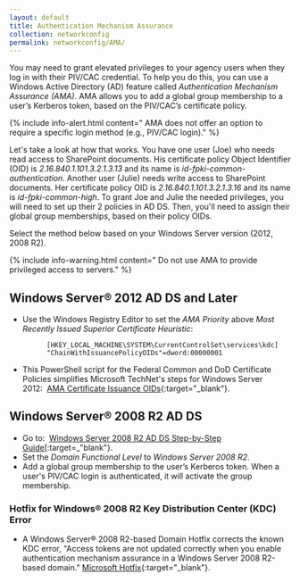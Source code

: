 ```yaml
---
layout: default
title: Authentication Mechanism Assurance
collection: networkconfig
permalink: networkconfig/AMA/
---
```


You may need to grant elevated privileges to your agency users when they log in with their PIV/CAC credential. To help you do this, you can use a Windows Active Directory (AD) feature called _Authentication Mechanism Assurance (AMA)_. AMA allows you to add a global group membership to a user’s Kerberos token, based on the PIV/CAC’s certificate policy.

{% include info-alert.html content=" AMA does not offer an option to require a specific login method (e.g., PIV/CAC login)." %}

Let's take a look at how that works. You have one user (Joe) who needs read access to SharePoint documents. His certificate policy Object Identifier (OID) is _2.16.840.1.101.3.2.1.3.13_ and its name is _id-fpki-common-authentication_. Another user (Julie) needs write access to SharePoint documents. Her certificate policy OID is _2.16.840.1.101.3.2.1.3.16_ and its name is _id-fpki-common-high_. To grant Joe and Julie the needed privileges, you will need to set up their 2 policies in AD DS. Then, you'll need to assign their global group memberships, based on their policy OIDs. 

Select the method below based on your Windows Server version (2012, 2008 R2).

{% include info-warning.html content=" Do not use AMA to provide privileged access to servers." %}

## Windows Server® 2012 AD DS and Later

* Use the Windows Registry Editor to set the _AMA Priority_ above _Most Recently Issued Superior Certificate Heuristic_:

            [HKEY_LOCAL_MACHINE\SYSTEM\CurrentControlSet\services\kdc]
            "ChainWithIssuancePolicyOIDs"=dword:00000001

* This PowerShell script for the Federal Common and DoD Certificate Policies simplifies Microsoft TechNet's steps for Windows Server 2012:&nbsp;&nbsp;[AMA Certificate Issuance OIDs](https://github.com/GSA/ficam-scripts-public/tree/auth-mech-assurance/_ama){:target="_blank"}.

## Windows Server® 2008 R2 AD DS

* Go to:&nbsp;&nbsp;[Windows Server 2008 R2 AD DS Step-by-Step Guide](https://technet.microsoft.com/en-us/library/dd378897(v=WS.10).aspx)[:target=_"blank"}.
* Set the _Domain Functional Level_ to _Windows Server 2008 R2_.
* Add a global group membership to the user’s Kerberos token. When a user's PIV/CAC login is authenticated, it will activate the group membership.

### Hotfix for Windows® 2008 R2 Key Distribution Center (KDC) Error

* A Windows Server® 2008 R2-based Domain Hotfix corrects the known KDC error, "Access tokens are not updated correctly when you enable authentication mechanism assurance in a Windows Server 2008 R2-based domain." [Microsoft Hotfix](http://support.microsoft.com/kb/2771254){:target="_blank"}.

